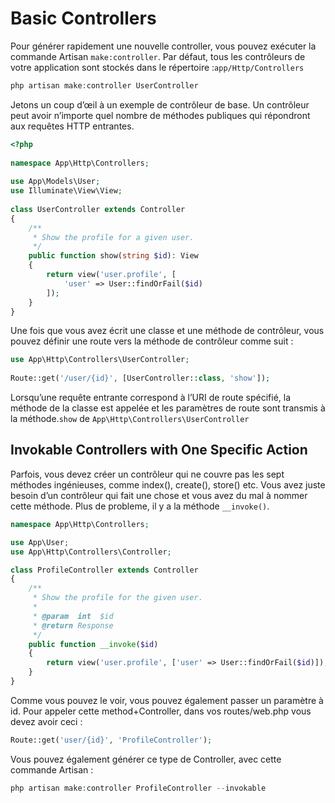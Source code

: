 # Basic Controllers
Pour générer rapidement une nouvelle controller, vous pouvez exécuter la commande Artisan `make:controller`. Par défaut, tous les contrôleurs de votre application sont stockés dans le répertoire :`app/Http/Controllers`
```php
php artisan make:controller UserController
```
Jetons un coup d’œil à un exemple de contrôleur de base. Un contrôleur peut avoir n’importe quel nombre de méthodes publiques qui répondront aux requêtes HTTP entrantes.
```php
<?php
 
namespace App\Http\Controllers;
 
use App\Models\User;
use Illuminate\View\View;
 
class UserController extends Controller
{
    /**
     * Show the profile for a given user.
     */
    public function show(string $id): View
    {
        return view('user.profile', [
            'user' => User::findOrFail($id)
        ]);
    }
}
```
Une fois que vous avez écrit une classe et une méthode de contrôleur, vous pouvez définir une route vers la méthode de contrôleur comme suit :
```php
use App\Http\Controllers\UserController;
 
Route::get('/user/{id}', [UserController::class, 'show']);
```
Lorsqu’une requête entrante correspond à l’URI de route spécifié, la méthode de la classe est appelée et les paramètres de route sont transmis à la méthode.`show` de `App\Http\Controllers\UserController`
## Invokable Controllers with One Specific Action
Parfois, vous devez créer un contrôleur qui ne couvre pas les sept méthodes ingénieuses, comme index(), create(), store() etc. Vous avez juste besoin d’un contrôleur qui fait une chose et vous avez du mal à nommer cette méthode. 
Plus de probleme, il y a la méthode `__invoke()`.
```php
namespace App\Http\Controllers;

use App\User;
use App\Http\Controllers\Controller;

class ProfileController extends Controller
{
    /**
     * Show the profile for the given user.
     *
     * @param  int  $id
     * @return Response
     */
    public function __invoke($id)
    {
        return view('user.profile', ['user' => User::findOrFail($id)]);
    }
}
```
Comme vous pouvez le voir, vous pouvez également passer un paramètre à id. Pour appeler cette method+Controller, dans vos routes/web.php vous devez avoir ceci :
```php
Route::get('user/{id}', 'ProfileController');
```
Vous pouvez également générer ce type de Controller, avec cette commande Artisan :
```php
php artisan make:controller ProfileController --invokable
```
